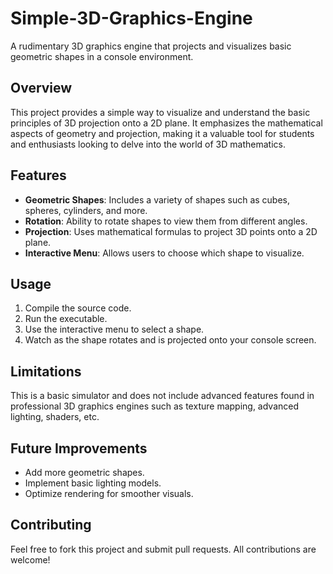 # Simple-3D-Graphics-Engine

A rudimentary 3D graphics engine that projects and visualizes basic geometric shapes in a console environment.

## Overview

This project provides a simple way to visualize and understand the basic principles of 3D projection onto a 2D plane. It emphasizes the mathematical aspects of geometry and projection, making it a valuable tool for students and enthusiasts looking to delve into the world of 3D mathematics.

## Features

- **Geometric Shapes**: Includes a variety of shapes such as cubes, spheres, cylinders, and more.
- **Rotation**: Ability to rotate shapes to view them from different angles.
- **Projection**: Uses mathematical formulas to project 3D points onto a 2D plane.
- **Interactive Menu**: Allows users to choose which shape to visualize.

## Usage

1. Compile the source code.
2. Run the executable.
3. Use the interactive menu to select a shape.
4. Watch as the shape rotates and is projected onto your console screen.

## Limitations

This is a basic simulator and does not include advanced features found in professional 3D graphics engines such as texture mapping, advanced lighting, shaders, etc.

## Future Improvements

- Add more geometric shapes.
- Implement basic lighting models.
- Optimize rendering for smoother visuals.

## Contributing

Feel free to fork this project and submit pull requests. All contributions are welcome!
